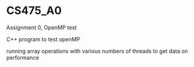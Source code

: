 # CS475_A0
Assignment 0, OpenMP test

C++ program to test openMP

running array operations with various numbers of threads to get data on performance
